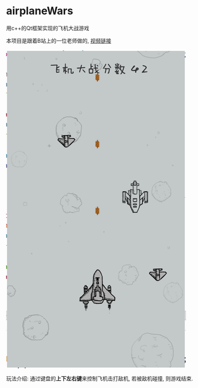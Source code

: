 # airplaneWars



用c++的Qt框架实现的飞机大战游戏<br>

本项目是跟着B站上的一位老师做的, [视频链接](https://www.bilibili.com/video/BV1iH4y1z743/?spm_id_from=333.1007.top_right_bar_window_custom_collection.content.click) <br>

![](/assets/ScreenShot.png)

玩法介绍: 通过键盘的**上下左右键**来控制飞机击打敌机, 若被敌机碰撞, 则游戏结束.